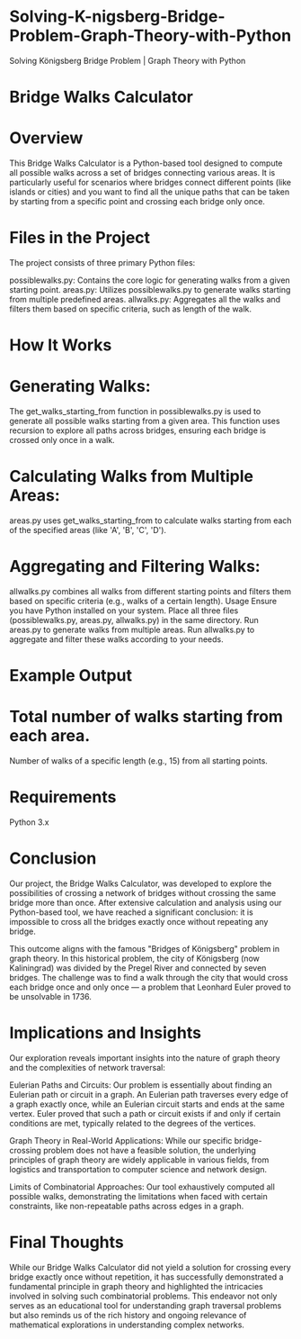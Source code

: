 # Solving-K-nigsberg-Bridge-Problem-Graph-Theory-with-Python
Solving Königsberg Bridge Problem | Graph Theory with Python

# Bridge Walks Calculator

# Overview
This Bridge Walks Calculator is a Python-based tool designed to compute all possible walks across a set of bridges connecting various areas. It is particularly useful for scenarios where bridges connect different points (like islands or cities) and you want to find all the unique paths that can be taken by starting from a specific point and crossing each bridge only once.

# Files in the Project
The project consists of three primary Python files:

possiblewalks.py: Contains the core logic for generating walks from a given starting point.
areas.py: Utilizes possiblewalks.py to generate walks starting from multiple predefined areas.
allwalks.py: Aggregates all the walks and filters them based on specific criteria, such as length of the walk.

# How It Works
# Generating Walks:
The get_walks_starting_from function in possiblewalks.py is used to generate all possible walks starting from a given area.
This function uses recursion to explore all paths across bridges, ensuring each bridge is crossed only once in a walk.

# Calculating Walks from Multiple Areas:
areas.py uses get_walks_starting_from to calculate walks starting from each of the specified areas (like 'A', 'B', 'C', 'D').

# Aggregating and Filtering Walks:
allwalks.py combines all walks from different starting points and filters them based on specific criteria (e.g., walks of a certain length).
Usage
Ensure you have Python installed on your system.
Place all three files (possiblewalks.py, areas.py, allwalks.py) in the same directory.
Run areas.py to generate walks from multiple areas.
Run allwalks.py to aggregate and filter these walks according to your needs.

# Example Output
# Total number of walks starting from each area.
Number of walks of a specific length (e.g., 15) from all starting points.

# Requirements
Python 3.x

# Conclusion
Our project, the Bridge Walks Calculator, was developed to explore the possibilities of crossing a network of bridges without crossing the same bridge more than once. After extensive calculation and analysis using our Python-based tool, we have reached a significant conclusion: it is impossible to cross all the bridges exactly once without repeating any bridge.

This outcome aligns with the famous "Bridges of Königsberg" problem in graph theory. In this historical problem, the city of Königsberg (now Kaliningrad) was divided by the Pregel River and connected by seven bridges. The challenge was to find a walk through the city that would cross each bridge once and only once — a problem that Leonhard Euler proved to be unsolvable in 1736.

# Implications and Insights
Our exploration reveals important insights into the nature of graph theory and the complexities of network traversal:

Eulerian Paths and Circuits: Our problem is essentially about finding an Eulerian path or circuit in a graph. An Eulerian path traverses every edge of a graph exactly once, while an Eulerian circuit starts and ends at the same vertex. Euler proved that such a path or circuit exists if and only if certain conditions are met, typically related to the degrees of the vertices.

Graph Theory in Real-World Applications: While our specific bridge-crossing problem does not have a feasible solution, the underlying principles of graph theory are widely applicable in various fields, from logistics and transportation to computer science and network design.

Limits of Combinatorial Approaches: Our tool exhaustively computed all possible walks, demonstrating the limitations when faced with certain constraints, like non-repeatable paths across edges in a graph.

# Final Thoughts
While our Bridge Walks Calculator did not yield a solution for crossing every bridge exactly once without repetition, it has successfully demonstrated a fundamental principle in graph theory and highlighted the intricacies involved in solving such combinatorial problems. This endeavor not only serves as an educational tool for understanding graph traversal problems but also reminds us of the rich history and ongoing relevance of mathematical explorations in understanding complex networks.

